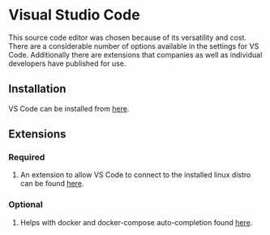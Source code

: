 # Visual Studio Code

This source code editor was chosen because of its versatility and cost. There are a considerable number of options available in the settings for VS Code. Additionally there are extensions that companies as well as individual developers have published for use.

## Installation

VS Code can be installed from [here](https://code.visualstudio.com/).

## Extensions

### Required

1. An extension to allow VS Code to connect to the installed linux distro can be found [here](https://marketplace.visualstudio.com/items?itemName=ms-vscode-remote.remote-wsl).

### Optional

1. Helps with docker and docker-compose auto-completion found [here](https://marketplace.visualstudio.com/items?itemName=ms-azuretools.vscode-docker).
